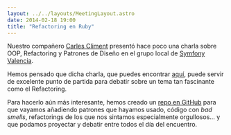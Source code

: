 ```yaml
---
layout: ../../layouts/MeetingLayout.astro
date: 2014-02-18 19:00
title: "Refactoring en Ruby"
---
```


Nuestro compañero [Carles Climent](https://twitter.com/Carles_Climent) presentó hace poco una charla sobre OOP, Refactoring y Patrones de Diseño en el grupo local de [Symfony Valencia](http://betabeers.com/community/symfony-valencia-70/).

Hemos pensado que dicha charla, que puedes encontrar [aquí](http://www.carlescliment.com/publications/orientacion-a-objetos-symfony-vlc-febrero-2014), puede servir de excelente punto de partida para debatir sobre un tema tan fascinante como el Refactoring.

Para hacerlo aún más interesante, hemos creado un [repo en GitHub](https://github.com/valenciarb/refactoring) para que vayamos añadiendo patrones que hayamos usado, código con *bad smells*, refactorings de los que nos sintamos especialmente orgullosos... y que podamos proyectar y debatir entre todos el día del encuentro.
